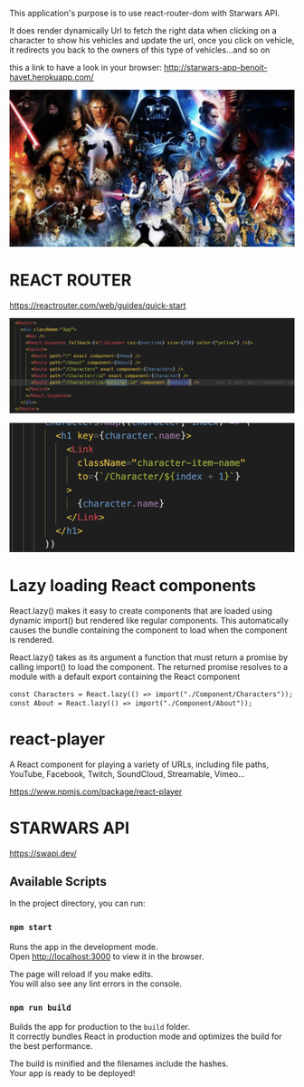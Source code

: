 This application's purpose is to use react-router-dom with Starwars API.

It does render dynamically Url to fetch the right data when clicking on a character to show his vehicles and update the url, once you click on vehicle, it redirects you back to the owners of this type of vehicles...and so on

this a link to have a look in your browser: http://starwars-app-benoit-havet.herokuapp.com/

![](/src/starWarsPoster.png)

# REACT ROUTER

https://reactrouter.com/web/guides/quick-start

![](/src/react-router.png)

![](/src/react-router-link.png)


# Lazy loading React components

React.lazy() makes it easy to create components that are loaded using dynamic import() but rendered like regular components. This automatically causes the bundle containing the component to load when the component is rendered.

React.lazy() takes as its argument a function that must return a promise by calling import() to load the component. The returned promise resolves to a module with a default export containing the React component

```
const Characters = React.lazy(() => import("./Component/Characters"));
const About = React.lazy(() => import("./Component/About"));
```

# react-player

A React component for playing a variety of URLs, including file paths, YouTube, Facebook, Twitch, SoundCloud, Streamable, Vimeo...

https://www.npmjs.com/package/react-player

# STARWARS API

https://swapi.dev/

## Available Scripts

In the project directory, you can run:

### `npm start`

Runs the app in the development mode.<br>
Open [http://localhost:3000](http://localhost:3000) to view it in the browser.

The page will reload if you make edits.<br>
You will also see any lint errors in the console.

### `npm run build`

Builds the app for production to the `build` folder.<br>
It correctly bundles React in production mode and optimizes the build for the best performance.

The build is minified and the filenames include the hashes.<br>
Your app is ready to be deployed!
